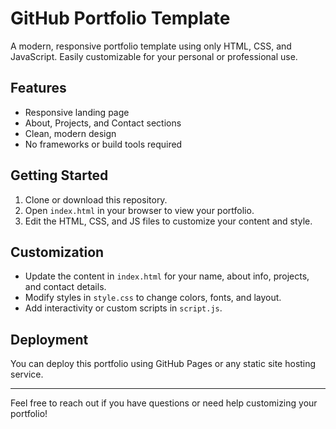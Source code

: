 # GitHub Portfolio Template

A modern, responsive portfolio template using only HTML, CSS, and JavaScript. Easily customizable for your personal or professional use.

## Features
- Responsive landing page
- About, Projects, and Contact sections
- Clean, modern design
- No frameworks or build tools required

## Getting Started
1. Clone or download this repository.
2. Open `index.html` in your browser to view your portfolio.
3. Edit the HTML, CSS, and JS files to customize your content and style.

## Customization
- Update the content in `index.html` for your name, about info, projects, and contact details.
- Modify styles in `style.css` to change colors, fonts, and layout.
- Add interactivity or custom scripts in `script.js`.

## Deployment
You can deploy this portfolio using GitHub Pages or any static site hosting service.

---

Feel free to reach out if you have questions or need help customizing your portfolio!
